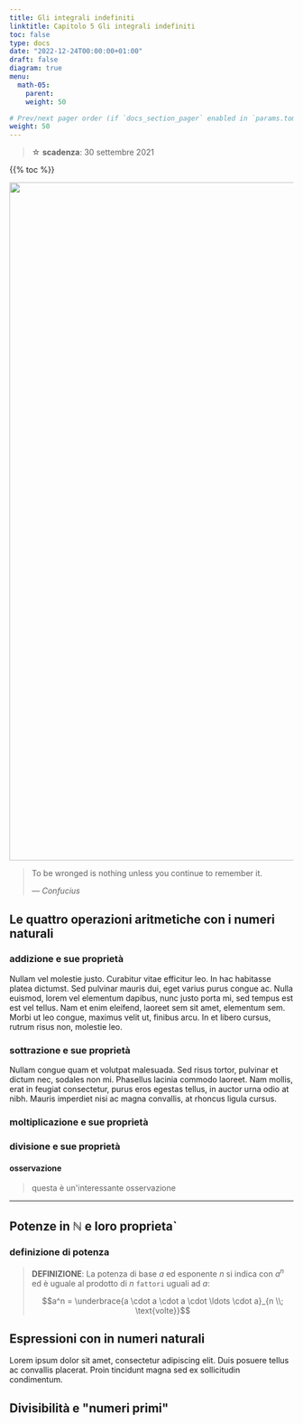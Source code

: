 ```yaml
---
title: Gli integrali indefiniti
linktitle: Capitolo 5 Gli integrali indefiniti
toc: false
type: docs
date: "2022-12-24T00:00:00+01:00"
draft: false
diagram: true
menu:
  math-05:
    parent: 
    weight: 50

# Prev/next pager order (if `docs_section_pager` enabled in `params.toml`)
weight: 50
---
```


> ☆ **scadenza**: 30 settembre 2021

{{% toc %}}

<img src="../cap5_featured.jpg" width="1200" />

>To be wronged is nothing unless you continue to remember it.
>
> &mdash; <cite>Confucius</cite>


## Le quattro operazioni aritmetiche con i numeri naturali

### addizione e sue proprietà

Nullam vel molestie justo. Curabitur vitae efficitur leo. In hac habitasse platea dictumst. Sed pulvinar mauris dui, eget varius purus congue ac. Nulla euismod, lorem vel elementum dapibus, nunc justo porta mi, sed tempus est est vel tellus. Nam et enim eleifend, laoreet sem sit amet, elementum sem. Morbi ut leo congue, maximus velit ut, finibus arcu. In et libero cursus, rutrum risus non, molestie leo.

### sottrazione e sue proprietà

Nullam congue quam et volutpat malesuada. Sed risus tortor, pulvinar et dictum nec, sodales non mi. Phasellus lacinia commodo laoreet. Nam mollis, erat in feugiat consectetur, purus eros egestas tellus, in auctor urna odio at nibh. Mauris imperdiet nisi ac magna convallis, at rhoncus ligula cursus.

### moltiplicazione e sue proprietà

### divisione e sue proprietà

#### osservazione

>questa è un'interessante osservazione

---

## Potenze in $\mathbb{N}$ e loro proprieta`

### definizione di potenza

> **DEFINIZIONE**:
> La potenza di base $a$ ed esponente $n$ si indica con $a^n$ ed è uguale al prodotto di $n$ `fattori` uguali ad $a$:
>
> $$a^n = \underbrace{a \cdot a \cdot a \cdot \ldots \cdot a}_{n \\; \text{volte}}$$

## Espressioni con in numeri naturali

Lorem ipsum dolor sit amet, consectetur adipiscing elit. Duis posuere tellus ac convallis placerat. Proin tincidunt magna sed ex sollicitudin condimentum.

## Divisibilità e "numeri primi"